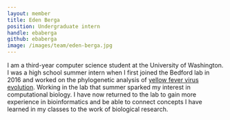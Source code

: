 ```yaml
---
layout: member
title: Eden Berga
position: Undergraduate intern
handle: ebaberga
github: ebaberga
image: /images/team/eden-berga.jpg
---
```


I am a third-year computer science student at the University of Washington.  I was a high school summer intern when I first joined the Bedford lab in 2016 and worked on the phylogenetic analysis of [yellow fever virus evolution](/projects/yellow-fever/). Working in the lab that summer sparked my interest in computational biology. I have now returned to the lab to gain more experience in bioinformatics and be able to connect concepts I have learned in my classes to the work of biological research.
